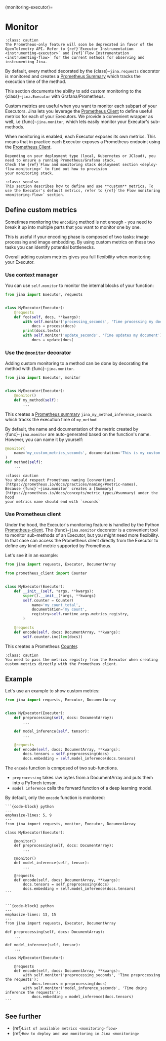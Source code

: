 (monitoring-executor)=
# Monitor

```{admonition} Deprecated
:class: caution
The Prometheus-only feature will soon be deprecated in favor of the OpenTelemetry API. Refer to {ref}`Executor Instrumentation <instrumenting-executor>` and {ref}`Flow Instrumentation <instrumenting-flow>` for the current methods for observing and instrumenting Jina.
```

By default, every method decorated by the {class}`~jina.requests` decorator is monitored and creates a
[Prometheus Summary](https://prometheus.io/docs/concepts/metric_types/#summary) which tracks the execution time of 
the method.

This section documents the ability to add custom monitoring to the {class}`~jina.Executor` with Grafana/Prometheus.

Custom metrics are useful when you want to monitor each subpart of your Executors. Jina lets you leverage
the [Prometheus Client](https://github.com/prometheus/client_python) to define useful metrics 
for each of your Executors. We provide a convenient wrapper as well, i.e {func}`~jina.monitor`, which lets easily monitor
your Executor's sub-methods. 

When monitoring is enabled, each Executor exposes its 
own metrics. This means that in practice each Executor exposes a Prometheus endpoint using the [Prometheus Client](https://github.com/prometheus/client_python).

```{hint}
Depending on your deployment type (local, Kubernetes or JCloud), you need to ensure a running Prometheus/Grafana stack.
Check the {ref}`Flow and monitoring stack deployment section <deploy-flow-monitoring>` to find out how to provision 
your monitoring stack.
```

```{admonition} Full detail on monitoring
:class: seealso
This section describes how to define and use **custom** metrics. To use the Executor's default metrics, refer to {ref}`the Flow monitoring <monitoring-flow>` section.
```


## Define custom metrics

Sometimes monitoring the `encoding` method is not enough - you need to break it up into multiple parts that you want to 
monitor one by one.

This is useful if your encoding phase is composed of two tasks: image processing and
image embedding. By using custom metrics on these two tasks you can identify potential bottlenecks.

Overall adding custom metrics gives you full flexibility when monitoring your Executor.

### Use context manager

You can use `self.monitor` to monitor the internal blocks of your function:

```python
from jina import Executor, requests


class MyExecutor(Executor):
    @requests
    def foo(self, docs, **kwargs):
        with self.monitor('processing_seconds', 'Time processing my document'):
            docs = process(docs)
        print(docs.texts)
        with self.monitor('update_seconds', 'Time updates my document'):
            docs = update(docs)
```


### Use the `@monitor` decorator

Adding custom monitoring to a method can be done by decorating the method with {func}`~jina.monitor`.

```python
from jina import Executor, monitor


class MyExecutor(Executor):
    @monitor()
    def my_method(self):
        ...
```

This creates a [Prometheus summary](https://prometheus.io/docs/concepts/metric_types/#summary)
`jina_my_method_inference_seconds` which tracks the execution time of `my_method`

By default, the name and documentation of the metric created by {func}`~jina.monitor` are auto-generated based on the function's name. 
However, you can name it by yourself:

```python
@monitor(
    name='my_custom_metrics_seconds', documentation='This is my custom documentation'
)
def method(self):
    ...
```

````{admonition} respect Prometheus naming
:class: caution
You should respect Prometheus naming [conventions](https://prometheus.io/docs/practices/naming/#metric-names). 
Because {func}`~jina.monitor` creates a [Summary](https://prometheus.io/docs/concepts/metric_types/#summary) under the hood
your metrics name should end with `seconds`
````

### Use Prometheus client

Under the hood, the Executor's monitoring feature is handled by the 
Python [Prometheus-client](https://github.com/prometheus/client_python). The {func}`~jina.monitor` decorator is a convenient tool
to monitor sub-methods of an Executor, but you might need more flexibility. In that case can access the Prometheus
client directly from the Executor to define any kind of metric supported by Prometheus.

Let's see it in an example:


```python
from jina import requests, Executor, DocumentArray

from prometheus_client import Counter


class MyExecutor(Executor):
    def __init__(self, *args, **kwargs):
        super().__init__(*args, **kwargs)
        self.counter = Counter(
            name='my_count_total',
            documentation='my count',
            registry=self.runtime_args.metrics_registry,
        )

    @requests
    def encode(self, docs: DocumentArray, **kwargs):
        self.counter.inc(len(docs))
```

This creates a Prometheus [Counter](https://prometheus.io/docs/concepts/metric_types/#counter). 

````{admonition} Directly using the Prometheus client
:class: caution
You need to pass the metrics registry from the Executor when creating custom metrics directly with the Prometheus client.
````


## Example

Let's use an example to show custom metrics:

```python
from jina import requests, Executor, DocumentArray


class MyExecutor(Executor):
    def preprocessing(self, docs: DocumentArray):
        ...

    def model_inference(self, tensor):
        ...

    @requests
    def encode(self, docs: DocumentArray, **kwargs):
        docs.tensors = self.preprocessing(docs)
        docs.embedding = self.model_inference(docs.tensors)
```

The `encode` function is composed of two sub-functions.
* `preprocessing` takes raw bytes from a DocumentArray and puts them into a PyTorch tensor. 
* `model inference` calls the forward function of a deep learning model.

By default, only the `encode` function is monitored:

````{tab} Decorator
```{code-block} python
---
emphasize-lines: 5, 9
---
from jina import requests, monitor, Executor, DocumentArray

class MyExecutor(Executor):

    @monitor()
    def preprocessing(self, docs: DocumentArray):
        ...

    @monitor()
    def model_inference(self, tensor):
        ...

    @requests
    def encode(self, docs: DocumentArray, **kwargs):
        docs.tensors = self.preprocessing(docs)
        docs.embedding = self.model_inference(docs.tensors)
```
````

````{tab} Context manager

```{code-block} python
---
emphasize-lines: 13, 15
---
from jina import requests, Executor, DocumentArray

def preprocessing(self, docs: DocumentArray):
    ...

def model_inference(self, tensor):
    ...

class MyExecutor(Executor):

    @requests
    def encode(self, docs: DocumentArray, **kwargs):
        with self.monitor('preprocessing_seconds', 'Time preprocessing the requests'):
            docs.tensors = preprocessing(docs)
        with self.monitor('model_inference_seconds', 'Time doing inference the requests'):
            docs.embedding = model_inference(docs.tensors)
```
````


## See further

- {ref}`List of available metrics <monitoring-flow>`
- {ref}`How to deploy and use monitoring in Jina <monitoring>`

